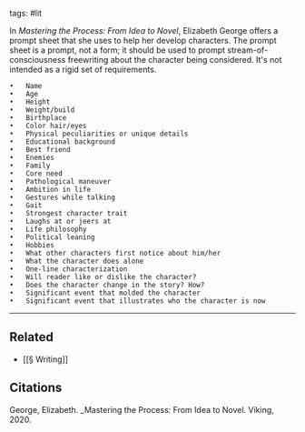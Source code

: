 tags: #lit 

In *Mastering the Process: From Idea to Novel*, Elizabeth George offers a prompt sheet that she uses to help her develop characters. The prompt sheet is a prompt, not a form; it should be used to prompt stream-of-consciousness freewriting about the character being considered. It's not intended as a rigid set of requirements. 

	•	Name
	•	Age
	•	Height
	•	Weight/build
	•	Birthplace
	•	Color hair/eyes
	•	Physical peculiarities or unique details
	•	Educational background
	•	Best friend
	•	Enemies
	•	Family
	•	Core need
	•	Pathological maneuver
	•	Ambition in life
	•	Gestures while talking
	•	Gait
	•	Strongest character trait
	•	Laughs at or jeers at
	•	Life philosophy
	•	Political leaning
	•	Hobbies
	•	What other characters first notice about him/her
	•	What the character does alone
	•	One-line characterization
	•	Will reader like or dislike the character?
	•	Does the character change in the story? How?
	•	Significant event that molded the character
	•	Significant event that illustrates who the character is now
	
---
## Related
- [[§ Writing]]

## Citations
George, Elizabeth. _Mastering the Process: From Idea to Novel. Viking, 2020.